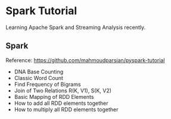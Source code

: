 # Spark Tutorial

Learning Apache Spark and Streaming Analysis recently.

## Spark
Reference: https://github.com/mahmoudparsian/pyspark-tutorial

- DNA Base Counting
- Classic Word Count
- Find Frequency of Bigrams
- Join of Two Relations R(K, V1), S(K, V2)
- Basic Mapping of RDD Elements
- How to add all RDD elements together
- How to multiply all RDD elements together